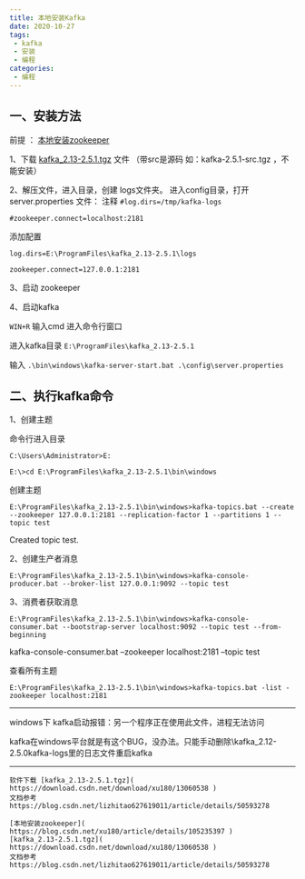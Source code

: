 ```yaml
---
title: 本地安装Kafka
date: 2020-10-27
tags:
 - kafka
 - 安装
 - 编程
categories:
 - 编程
---
```


## 一、安装方法

前提 ： [本地安装zookeeper]( https://xushufa.cn ) 

1、下载 [kafka_2.13-2.5.1.tgz]( https://download.csdn.net/download/xu180/13060538 ) 文件 （带src是源码 如：kafka-2.5.1-src.tgz ，不能安装）

2、解压文件，进入目录，创建 logs文件夹。
进入config目录，打开 server.properties 文件：
注释 
`#log.dirs=/tmp/kafka-logs`

`#zookeeper.connect=localhost:2181`

添加配置

`log.dirs=E:\ProgramFiles\kafka_2.13-2.5.1\logs`

`zookeeper.connect=127.0.0.1:2181`

3、启动 zookeeper

4、启动kafka  

`WIN+R` 输入cmd 进入命令行窗口

进入kafka目录  `E:\ProgramFiles\kafka_2.13-2.5.1`

输入  `.\bin\windows\kafka-server-start.bat .\config\server.properties`



## 二、执行kafka命令

1、创建主题

命令行进入目录

`C:\Users\Administrator>E:`

`E:\>cd E:\ProgramFiles\kafka_2.13-2.5.1\bin\windows`

创建主题

`E:\ProgramFiles\kafka_2.13-2.5.1\bin\windows>kafka-topics.bat --create --zookeeper 127.0.0.1:2181 --replication-factor 1 --partitions 1 --topic test`

Created topic test.


2、创建生产者消息

`E:\ProgramFiles\kafka_2.13-2.5.1\bin\windows>kafka-console-producer.bat --broker-list 127.0.0.1:9092 --topic test`

3、消费者获取消息

`E:\ProgramFiles\kafka_2.13-2.5.1\bin\windows>kafka-console-consumer.bat --bootstrap-server localhost:9092 --topic test --from-beginning`

kafka-console-consumer.bat –zookeeper localhost:2181 –topic test


查看所有主题

`E:\ProgramFiles\kafka_2.13-2.5.1\bin\windows>kafka-topics.bat -list -zookeeper localhost:2181`

	
---

windows下 kafka启动报错：另一个程序正在使用此文件，进程无法访问

kafka在windows平台就是有这个BUG，没办法。只能手动删除\kafka_2.12-2.5.0kafka-logs里的日志文件重启kafka

---


```
软件下载 [kafka_2.13-2.5.1.tgz]( https://download.csdn.net/download/xu180/13060538 )
文档参考 https://blog.csdn.net/lizhitao627619011/article/details/50593278

[本地安装zookeeper]( https://blog.csdn.net/xu180/article/details/105235397 ) 
[kafka_2.13-2.5.1.tgz]( https://download.csdn.net/download/xu180/13060538 )
文档参考 https://blog.csdn.net/lizhitao627619011/article/details/50593278

```
